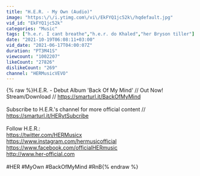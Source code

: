 ```yaml
---
title: "H.E.R. - My Own (Audio)"
image: "https:\/\/i.ytimg.com\/vi\/EkFYQ1jc52k\/hqdefault.jpg"
vid_id: "EkFYQ1jc52k"
categories: "Music"
tags: ["h.e.r. I cant breathe","h.e.r. do Khaled","her Bryson tiller"]
date: "2021-10-19T06:08:11+03:00"
vid_date: "2021-06-17T04:00:07Z"
duration: "PT3M41S"
viewcount: "1002207"
likeCount: "27826"
dislikeCount: "269"
channel: "HERMusicVEVO"
---
```

{% raw %}H.E.R. - Debut Album 'Back Of My Mind' // Out Now!<br />Stream/Download // <a rel="nofollow" target="blank" href="https://smarturl.it/BackOfMyMind">https://smarturl.it/BackOfMyMind</a> <br /><br />Subscribe to H.E.R.'s channel for more official content // <a rel="nofollow" target="blank" href="https://smarturl.it/HERytSubcribe">https://smarturl.it/HERytSubcribe</a><br /><br />Follow H.E.R.: <br /><a rel="nofollow" target="blank" href="https://twitter.com/HERMusicx">https://twitter.com/HERMusicx</a>    <br /><a rel="nofollow" target="blank" href="https://www.instagram.com/hermusicofficial">https://www.instagram.com/hermusicofficial</a> <br /><a rel="nofollow" target="blank" href="https://www.facebook.com/officialHERmusic">https://www.facebook.com/officialHERmusic</a> <br /><a rel="nofollow" target="blank" href="http://www.her-official.com">http://www.her-official.com</a><br /><br />#HER #MyOwn #BackOfMyMind #RnB{% endraw %}
